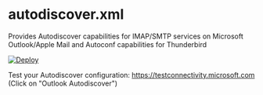 # autodiscover.xml
Provides Autodiscover capabilities for IMAP/SMTP services on Microsoft Outlook/Apple Mail and Autoconf capabilities for Thunderbird

[![Deploy](https://www.herokucdn.com/deploy/button.png)](https://heroku.com/deploy)

Test your Autodiscover configuration: https://testconnectivity.microsoft.com (Click on "Outlook Autodiscover")
